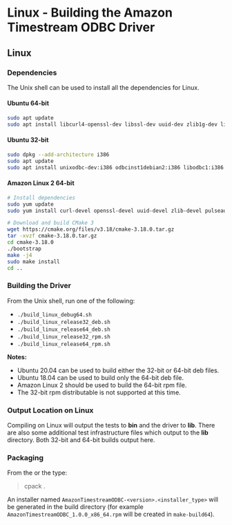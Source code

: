 # Linux - Building the Amazon Timestream ODBC Driver

## Linux

### Dependencies

The Unix shell can be used to install all the dependencies for Linux.

#### Ubuntu 64-bit
```sh
sudo apt update
sudo apt install libcurl4-openssl-dev libssl-dev uuid-dev zlib1g-dev libpulse-dev gcc gcc-multilib  g++ g++-multilib cmake linux-headers-$(uname -r) build-essential unixodbc-dev
```
#### Ubuntu 32-bit
```sh
sudo dpkg --add-architecture i386
sudo apt update 
sudo apt install unixodbc-dev:i386 odbcinst1debian2:i386 libodbc1:i386 libcurl4-openssl-dev:i386 libssl-dev:i386 uuid-dev:i386 cpp:i386 cpp-9:i386 gcc:i386 g++:i386 zlib1g-dev:i386 linux-headers-$(uname -r) gcc-multilib:i386 g++-multilib:i386 cmake g++-9:i386 gcc-9:i386 gcc-9-multilib:i386 g++-9-multilib:i386 binutils:i386 make:i386
```
#### Amazon Linux 2 64-bit
```sh
# Install dependencies
sudo yum update
sudo yum install curl-devel openssl-devel uuid-devel zlib-devel pulseaudio-libs-devel kernel-devel gcc gcc-c++ unixODBC-devel rpm-build

# Download and build CMake 3
wget https://cmake.org/files/v3.18/cmake-3.18.0.tar.gz
tar -xvzf cmake-3.18.0.tar.gz
cd cmake-3.18.0
./bootstrap
make -j4
sudo make install
cd ..
```

### Building the Driver

From the Unix shell, run one of the following:
* `./build_linux_debug64.sh`
* `./build_linux_release32_deb.sh`
* `./build_linux_release64_deb.sh`
* `./build_linux_release32_rpm.sh`
* `./build_linux_release64_rpm.sh`

**Notes:**
* Ubuntu 20.04 can be used to build either the 32-bit or 64-bit deb files.
* Ubuntu 18.04 can be used to build only the 64-bit deb file.
* Amazon Linux 2 should be used to build the 64-bit rpm file.
* The 32-bit rpm distributable is not supported at this time.

### Output Location on Linux

Compiling on Linux will output the tests to **bin** and the driver to **lib**. There are also some additional test infrastructure files which output to the **lib** directory. Both 32-bit and 64-bit builds output here.

### Packaging

From the <cmake-build64> or the <cmake-build32> type:
>cpack .

An installer named `AmazonTimestreamODBC-<version>.<installer_type>` will be generated in the build directory (for example `AmazonTimestreamODBC_1.0.0_x86_64.rpm` will be created in `make-build64`).
